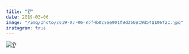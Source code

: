 ```yaml
---
title: "👂"
date: 2019-03-06
image: "/img/photo/2019-03-06-8bf4b828ee901f9d3b09c9d541106f2c.jpg"
instagram: true
---
```


![👂](/img/photo/2019-03-06-8bf4b828ee901f9d3b09c9d541106f2c.jpg)
